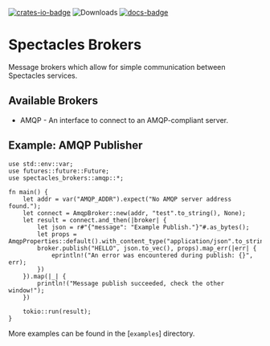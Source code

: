 [![crates-io-badge]][crates-io-link]
![Downloads](https://img.shields.io/crates/d/spectacles-brokers.svg?style=for-the-badge)
[![docs-badge]][docs-link]

# Spectacles Brokers

Message brokers which allow for simple communication between Spectacles services.

## Available Brokers
- AMQP - An interface to connect to an AMQP-compliant server.

## Example: AMQP Publisher
```rust,norun
use std::env::var;
use futures::future::Future;
use spectacles_brokers::amqp::*;

fn main() {
    let addr = var("AMQP_ADDR").expect("No AMQP server address found.");
    let connect = AmqpBroker::new(addr, "test".to_string(), None);
    let result = connect.and_then(|broker| {
        let json = r#"{"message": "Example Publish."}"#.as_bytes();
        let props = AmqpProperties::default().with_content_type("application/json".to_string();
        broker.publish("HELLO", json.to_vec(), props).map_err(|err| {
            eprintln!("An error was encountered during publish: {}", err);
        })
    }).map(|_| {
        println!("Message publish succeeded, check the other window!");
    })

    tokio::run(result);
}

```

More examples can be found in the [`examples`] directory.


[crates-io-link]: https://crates.io/crates/spectacles-brokers
[crates-io-badge]: https://img.shields.io/crates/v/spectacles-brokers.svg?style=for-the-badge
[docs-link]: https://docs.rs/spectacles-brokers
[docs-badge]: https://img.shields.io/badge/Documentation-docs.rs-red.svg?style=for-the-badge